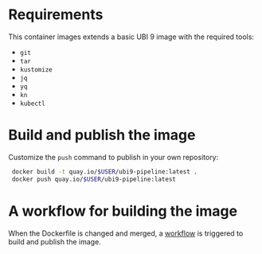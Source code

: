 # Requirements
This container images extends a basic UBI 9 image with the required tools:
* `git`
* `tar`
* `kustomize`
* `jq`
* `yq`
* `kn`
* `kubectl`

# Build and publish the image
Customize the `push` command to publish in your own repository:
```bash
 docker build -t quay.io/$USER/ubi9-pipeline:latest .
 docker push quay.io/$USER/ubi9-pipeline:latest
```
# A workflow for building the image
When the Dockerfile is changed and merged, a [workflow](https://github.com/parodos-dev/serverless-workflows/blob/main/.github/workflows/builder-utility.yaml) is triggered to build and publish the image.
